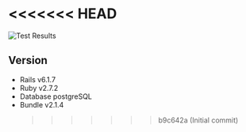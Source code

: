# <<<<<<< HEAD

![Test Results](D:\success.png)

## Version

- Rails v6.1.7
- Ruby v2.7.2
- Database postgreSQL
- Bundle v2.1.4
  > > > > > > > b9c642a (Initial commit)
